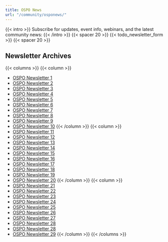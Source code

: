 ```yaml
---
title: OSPO News
url: "/community/osponews/"
---
```


{{< intro >}}
Subscribe for updates, event info, webinars, and the latest community news:
{{< /intro >}}
{{< spacer 20 >}}
{{< todo_newsletter_form >}}
{{< spacer 20 >}}

## Newsletter Archives

{{< columns >}}
{{< column >}}
- [OSPO Newsletter 1](https://github.com/todogroup/ospology/blob/main/newsletter/2021-07-26.md)
- [OSPO Newsletter 2](https://github.com/todogroup/ospology/blob/main/newsletter/2021-08-30.md)
- [OSPO Newsletter 3](https://github.com/todogroup/ospology/blob/main/newsletter/2021-09-27.md/)
- [OSPO Newsletter 4](https://github.com/todogroup/ospology/blob/main/newsletter/2021-10-26.md)
- [OSPO Newsletter 5](https://github.com/todogroup/ospology/blob/main/newsletter/2021-11-30.md)
- [OSPO Newsletter 6](https://github.com/todogroup/ospology/blob/main/newsletter/2021-12-28.md)
- [OSPO Newsletter 7](https://github.com/todogroup/ospology/blob/main/newsletter/2022-01-31.md)
- [OSPO Newsletter 8](https://github.com/todogroup/ospology/blob/main/newsletter/2022-02-22.md)
- [OSPO Newsletter 9](https://github.com/todogroup/ospology/blob/main/newsletter/2022-03-29.md)
- [OSPO Newsletter 10](https://github.com/todogroup/ospology/blob/main/newsletter/2022-04-26.md)
{{< /column >}}
{{< column >}}
- [OSPO Newsletter 11](https://github.com/todogroup/ospology/blob/main/newsletter/2022-05-31.md)
- [OSPO Newsletter 12](https://github.com/todogroup/ospology/blob/main/newsletter/2022-06-28.md)
- [OSPO Newsletter 13](https://github.com/todogroup/ospology/blob/main/newsletter/2022-07-26.md)
- [OSPO Newsletter 14](https://github.com/todogroup/ospology/blob/main/newsletter/2022-08-30.md)
- [OSPO Newsletter 15](https://github.com/todogroup/ospology/blob/main/newsletter/2022-09-26.md)
- [OSPO Newsletter 16](https://github.com/todogroup/ospology/blob/main/newsletter/2022-10-25.md)
- [OSPO Newsletter 17](https://github.com/todogroup/ospology/blob/main/newsletter/2022-11-29.md)
- [OSPO Newsletter 18](https://github.com/todogroup/ospology/blob/main/newsletter/2022-12-30.md)
- [OSPO Newsletter 19](https://github.com/todogroup/ospology/blob/main/newsletter/2023-01-31.md)
- [OSPO Newsletter 20](https://github.com/todogroup/ospology/blob/main/newsletter/2023-02-27.md)
{{< /column >}}
{{< column >}}
- [OSPO Newsletter 21](https://github.com/todogroup/ospology/blob/main/newsletter/2023-03-29.md)
- [OSPO Newsletter 22](https://github.com/todogroup/ospology/blob/main/newsletter/2023-04-25.md)
- [OSPO Newsletter 23](https://github.com/todogroup/ospology/blob/main/newsletter/2023-05-30.md)
- [OSPO Newsletter 24](https://github.com/todogroup/ospology/blob/main/newsletter/2023-07-25.md)
- [OSPO Newsletter 25](https://github.com/todogroup/ospology/blob/main/newsletter/2023-08-29.md)
- [OSPO Newsletter 26](https://github.com/todogroup/ospology/blob/main/newsletter/2023-10-02.md)
- [OSPO Newsletter 27](https://github.com/todogroup/ospology/blob/main/newsletter/2023-10-31.md)
- [OSPO Newsletter 28](https://email.linuxfoundation.org/osponews-issue28)
- [OSPO Newsletter 28](https://email.linuxfoundation.org/osponews-issue-29)
- [OSPO Newsletter 29](https://email.linuxfoundation.org/osponews-issue-30)
{{< /column >}}
{{< /columns >}}
